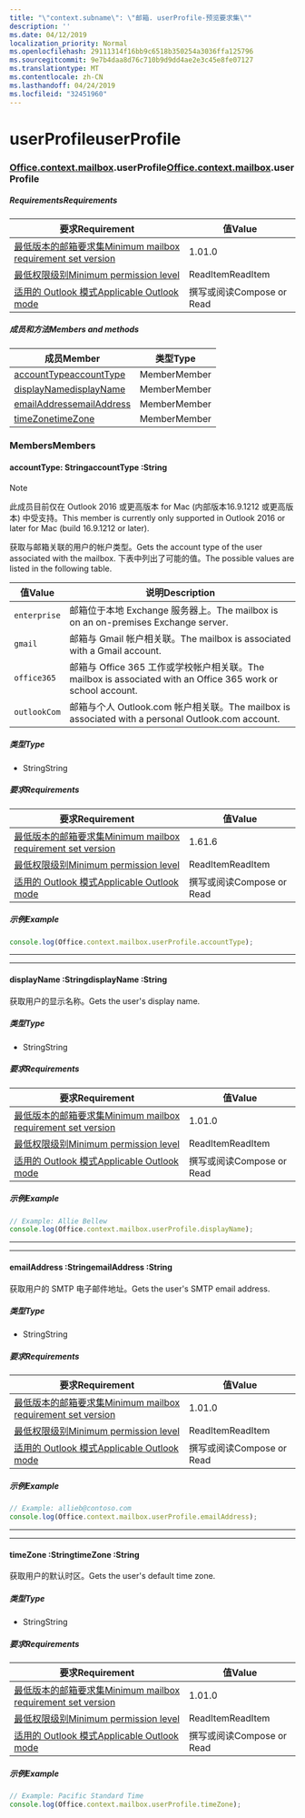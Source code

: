 ```yaml
---
title: "\"context.subname\": \"邮箱. userProfile-预览要求集\""
description: ''
ms.date: 04/12/2019
localization_priority: Normal
ms.openlocfilehash: 29111314f16bb9c6518b350254a3036ffa125796
ms.sourcegitcommit: 9e7b4daa8d76c710b9d9dd4ae2e3c45e8fe07127
ms.translationtype: MT
ms.contentlocale: zh-CN
ms.lasthandoff: 04/24/2019
ms.locfileid: "32451960"
---
```

# <a name="userprofile"></a><span data-ttu-id="ee2c0-102">userProfile</span><span class="sxs-lookup"><span data-stu-id="ee2c0-102">userProfile</span></span>

### <a name="officeofficemdcontextofficecontextmdmailboxofficecontextmailboxmduserprofile"></a><span data-ttu-id="ee2c0-103">[Office](Office.md)[.context](Office.context.md)[.mailbox](Office.context.mailbox.md).userProfile</span><span class="sxs-lookup"><span data-stu-id="ee2c0-103">[Office](Office.md)[.context](Office.context.md)[.mailbox](Office.context.mailbox.md).userProfile</span></span>

##### <a name="requirements"></a><span data-ttu-id="ee2c0-104">Requirements</span><span class="sxs-lookup"><span data-stu-id="ee2c0-104">Requirements</span></span>

|<span data-ttu-id="ee2c0-105">要求</span><span class="sxs-lookup"><span data-stu-id="ee2c0-105">Requirement</span></span>| <span data-ttu-id="ee2c0-106">值</span><span class="sxs-lookup"><span data-stu-id="ee2c0-106">Value</span></span>|
|---|---|
|[<span data-ttu-id="ee2c0-107">最低版本的邮箱要求集</span><span class="sxs-lookup"><span data-stu-id="ee2c0-107">Minimum mailbox requirement set version</span></span>](/office/dev/add-ins/reference/requirement-sets/outlook-api-requirement-sets)| <span data-ttu-id="ee2c0-108">1.0</span><span class="sxs-lookup"><span data-stu-id="ee2c0-108">1.0</span></span>|
|[<span data-ttu-id="ee2c0-109">最低权限级别</span><span class="sxs-lookup"><span data-stu-id="ee2c0-109">Minimum permission level</span></span>](/outlook/add-ins/understanding-outlook-add-in-permissions)| <span data-ttu-id="ee2c0-110">ReadItem</span><span class="sxs-lookup"><span data-stu-id="ee2c0-110">ReadItem</span></span>|
|[<span data-ttu-id="ee2c0-111">适用的 Outlook 模式</span><span class="sxs-lookup"><span data-stu-id="ee2c0-111">Applicable Outlook mode</span></span>](/outlook/add-ins/#extension-points)| <span data-ttu-id="ee2c0-112">撰写或阅读</span><span class="sxs-lookup"><span data-stu-id="ee2c0-112">Compose or Read</span></span>|

##### <a name="members-and-methods"></a><span data-ttu-id="ee2c0-113">成员和方法</span><span class="sxs-lookup"><span data-stu-id="ee2c0-113">Members and methods</span></span>

| <span data-ttu-id="ee2c0-114">成员</span><span class="sxs-lookup"><span data-stu-id="ee2c0-114">Member</span></span> | <span data-ttu-id="ee2c0-115">类型</span><span class="sxs-lookup"><span data-stu-id="ee2c0-115">Type</span></span> |
|--------|------|
| [<span data-ttu-id="ee2c0-116">accountType</span><span class="sxs-lookup"><span data-stu-id="ee2c0-116">accountType</span></span>](#accounttype-string) | <span data-ttu-id="ee2c0-117">Member</span><span class="sxs-lookup"><span data-stu-id="ee2c0-117">Member</span></span> |
| [<span data-ttu-id="ee2c0-118">displayName</span><span class="sxs-lookup"><span data-stu-id="ee2c0-118">displayName</span></span>](#displayname-string) | <span data-ttu-id="ee2c0-119">Member</span><span class="sxs-lookup"><span data-stu-id="ee2c0-119">Member</span></span> |
| [<span data-ttu-id="ee2c0-120">emailAddress</span><span class="sxs-lookup"><span data-stu-id="ee2c0-120">emailAddress</span></span>](#emailaddress-string) | <span data-ttu-id="ee2c0-121">Member</span><span class="sxs-lookup"><span data-stu-id="ee2c0-121">Member</span></span> |
| [<span data-ttu-id="ee2c0-122">timeZone</span><span class="sxs-lookup"><span data-stu-id="ee2c0-122">timeZone</span></span>](#timezone-string) | <span data-ttu-id="ee2c0-123">Member</span><span class="sxs-lookup"><span data-stu-id="ee2c0-123">Member</span></span> |

### <a name="members"></a><span data-ttu-id="ee2c0-124">Members</span><span class="sxs-lookup"><span data-stu-id="ee2c0-124">Members</span></span>

####  <a name="accounttype-string"></a><span data-ttu-id="ee2c0-125">accountType: String</span><span class="sxs-lookup"><span data-stu-id="ee2c0-125">accountType :String</span></span>

> [!NOTE]
> <span data-ttu-id="ee2c0-126">此成员目前仅在 Outlook 2016 或更高版本 for Mac (内部版本16.9.1212 或更高版本) 中受支持。</span><span class="sxs-lookup"><span data-stu-id="ee2c0-126">This member is currently only supported in Outlook 2016 or later for Mac (build 16.9.1212 or later).</span></span>

<span data-ttu-id="ee2c0-127">获取与邮箱关联的用户的帐户类型。</span><span class="sxs-lookup"><span data-stu-id="ee2c0-127">Gets the account type of the user associated with the mailbox.</span></span> <span data-ttu-id="ee2c0-128">下表中列出了可能的值。</span><span class="sxs-lookup"><span data-stu-id="ee2c0-128">The possible values are listed in the following table.</span></span>

| <span data-ttu-id="ee2c0-129">值</span><span class="sxs-lookup"><span data-stu-id="ee2c0-129">Value</span></span> | <span data-ttu-id="ee2c0-130">说明</span><span class="sxs-lookup"><span data-stu-id="ee2c0-130">Description</span></span> |
|-------|-------------|
| `enterprise` | <span data-ttu-id="ee2c0-131">邮箱位于本地 Exchange 服务器上。</span><span class="sxs-lookup"><span data-stu-id="ee2c0-131">The mailbox is on an on-premises Exchange server.</span></span> |
| `gmail` | <span data-ttu-id="ee2c0-132">邮箱与 Gmail 帐户相关联。</span><span class="sxs-lookup"><span data-stu-id="ee2c0-132">The mailbox is associated with a Gmail account.</span></span> |
| `office365` | <span data-ttu-id="ee2c0-133">邮箱与 Office 365 工作或学校帐户相关联。</span><span class="sxs-lookup"><span data-stu-id="ee2c0-133">The mailbox is associated with an Office 365 work or school account.</span></span> |
| `outlookCom` | <span data-ttu-id="ee2c0-134">邮箱与个人 Outlook.com 帐户相关联。</span><span class="sxs-lookup"><span data-stu-id="ee2c0-134">The mailbox is associated with a personal Outlook.com account.</span></span> |

##### <a name="type"></a><span data-ttu-id="ee2c0-135">类型</span><span class="sxs-lookup"><span data-stu-id="ee2c0-135">Type</span></span>

*   <span data-ttu-id="ee2c0-136">String</span><span class="sxs-lookup"><span data-stu-id="ee2c0-136">String</span></span>

##### <a name="requirements"></a><span data-ttu-id="ee2c0-137">要求</span><span class="sxs-lookup"><span data-stu-id="ee2c0-137">Requirements</span></span>

|<span data-ttu-id="ee2c0-138">要求</span><span class="sxs-lookup"><span data-stu-id="ee2c0-138">Requirement</span></span>| <span data-ttu-id="ee2c0-139">值</span><span class="sxs-lookup"><span data-stu-id="ee2c0-139">Value</span></span>|
|---|---|
|[<span data-ttu-id="ee2c0-140">最低版本的邮箱要求集</span><span class="sxs-lookup"><span data-stu-id="ee2c0-140">Minimum mailbox requirement set version</span></span>](/office/dev/add-ins/reference/requirement-sets/outlook-api-requirement-sets)| <span data-ttu-id="ee2c0-141">1.6</span><span class="sxs-lookup"><span data-stu-id="ee2c0-141">1.6</span></span> |
|[<span data-ttu-id="ee2c0-142">最低权限级别</span><span class="sxs-lookup"><span data-stu-id="ee2c0-142">Minimum permission level</span></span>](/outlook/add-ins/understanding-outlook-add-in-permissions)| <span data-ttu-id="ee2c0-143">ReadItem</span><span class="sxs-lookup"><span data-stu-id="ee2c0-143">ReadItem</span></span>|
|[<span data-ttu-id="ee2c0-144">适用的 Outlook 模式</span><span class="sxs-lookup"><span data-stu-id="ee2c0-144">Applicable Outlook mode</span></span>](/outlook/add-ins/#extension-points)| <span data-ttu-id="ee2c0-145">撰写或阅读</span><span class="sxs-lookup"><span data-stu-id="ee2c0-145">Compose or Read</span></span>|

##### <a name="example"></a><span data-ttu-id="ee2c0-146">示例</span><span class="sxs-lookup"><span data-stu-id="ee2c0-146">Example</span></span>

```javascript
console.log(Office.context.mailbox.userProfile.accountType);
```

---
---

####  <a name="displayname-string"></a><span data-ttu-id="ee2c0-147">displayName :String</span><span class="sxs-lookup"><span data-stu-id="ee2c0-147">displayName :String</span></span>

<span data-ttu-id="ee2c0-148">获取用户的显示名称。</span><span class="sxs-lookup"><span data-stu-id="ee2c0-148">Gets the user's display name.</span></span>

##### <a name="type"></a><span data-ttu-id="ee2c0-149">类型</span><span class="sxs-lookup"><span data-stu-id="ee2c0-149">Type</span></span>

*   <span data-ttu-id="ee2c0-150">String</span><span class="sxs-lookup"><span data-stu-id="ee2c0-150">String</span></span>

##### <a name="requirements"></a><span data-ttu-id="ee2c0-151">要求</span><span class="sxs-lookup"><span data-stu-id="ee2c0-151">Requirements</span></span>

|<span data-ttu-id="ee2c0-152">要求</span><span class="sxs-lookup"><span data-stu-id="ee2c0-152">Requirement</span></span>| <span data-ttu-id="ee2c0-153">值</span><span class="sxs-lookup"><span data-stu-id="ee2c0-153">Value</span></span>|
|---|---|
|[<span data-ttu-id="ee2c0-154">最低版本的邮箱要求集</span><span class="sxs-lookup"><span data-stu-id="ee2c0-154">Minimum mailbox requirement set version</span></span>](/office/dev/add-ins/reference/requirement-sets/outlook-api-requirement-sets)| <span data-ttu-id="ee2c0-155">1.0</span><span class="sxs-lookup"><span data-stu-id="ee2c0-155">1.0</span></span>|
|[<span data-ttu-id="ee2c0-156">最低权限级别</span><span class="sxs-lookup"><span data-stu-id="ee2c0-156">Minimum permission level</span></span>](/outlook/add-ins/understanding-outlook-add-in-permissions)| <span data-ttu-id="ee2c0-157">ReadItem</span><span class="sxs-lookup"><span data-stu-id="ee2c0-157">ReadItem</span></span>|
|[<span data-ttu-id="ee2c0-158">适用的 Outlook 模式</span><span class="sxs-lookup"><span data-stu-id="ee2c0-158">Applicable Outlook mode</span></span>](/outlook/add-ins/#extension-points)| <span data-ttu-id="ee2c0-159">撰写或阅读</span><span class="sxs-lookup"><span data-stu-id="ee2c0-159">Compose or Read</span></span>|

##### <a name="example"></a><span data-ttu-id="ee2c0-160">示例</span><span class="sxs-lookup"><span data-stu-id="ee2c0-160">Example</span></span>

```javascript
// Example: Allie Bellew
console.log(Office.context.mailbox.userProfile.displayName);
```

---
---

####  <a name="emailaddress-string"></a><span data-ttu-id="ee2c0-161">emailAddress :String</span><span class="sxs-lookup"><span data-stu-id="ee2c0-161">emailAddress :String</span></span>

<span data-ttu-id="ee2c0-162">获取用户的 SMTP 电子邮件地址。</span><span class="sxs-lookup"><span data-stu-id="ee2c0-162">Gets the user's SMTP email address.</span></span>

##### <a name="type"></a><span data-ttu-id="ee2c0-163">类型</span><span class="sxs-lookup"><span data-stu-id="ee2c0-163">Type</span></span>

*   <span data-ttu-id="ee2c0-164">String</span><span class="sxs-lookup"><span data-stu-id="ee2c0-164">String</span></span>

##### <a name="requirements"></a><span data-ttu-id="ee2c0-165">要求</span><span class="sxs-lookup"><span data-stu-id="ee2c0-165">Requirements</span></span>

|<span data-ttu-id="ee2c0-166">要求</span><span class="sxs-lookup"><span data-stu-id="ee2c0-166">Requirement</span></span>| <span data-ttu-id="ee2c0-167">值</span><span class="sxs-lookup"><span data-stu-id="ee2c0-167">Value</span></span>|
|---|---|
|[<span data-ttu-id="ee2c0-168">最低版本的邮箱要求集</span><span class="sxs-lookup"><span data-stu-id="ee2c0-168">Minimum mailbox requirement set version</span></span>](/office/dev/add-ins/reference/requirement-sets/outlook-api-requirement-sets)| <span data-ttu-id="ee2c0-169">1.0</span><span class="sxs-lookup"><span data-stu-id="ee2c0-169">1.0</span></span>|
|[<span data-ttu-id="ee2c0-170">最低权限级别</span><span class="sxs-lookup"><span data-stu-id="ee2c0-170">Minimum permission level</span></span>](/outlook/add-ins/understanding-outlook-add-in-permissions)| <span data-ttu-id="ee2c0-171">ReadItem</span><span class="sxs-lookup"><span data-stu-id="ee2c0-171">ReadItem</span></span>|
|[<span data-ttu-id="ee2c0-172">适用的 Outlook 模式</span><span class="sxs-lookup"><span data-stu-id="ee2c0-172">Applicable Outlook mode</span></span>](/outlook/add-ins/#extension-points)| <span data-ttu-id="ee2c0-173">撰写或阅读</span><span class="sxs-lookup"><span data-stu-id="ee2c0-173">Compose or Read</span></span>|

##### <a name="example"></a><span data-ttu-id="ee2c0-174">示例</span><span class="sxs-lookup"><span data-stu-id="ee2c0-174">Example</span></span>

```javascript
// Example: allieb@contoso.com
console.log(Office.context.mailbox.userProfile.emailAddress);
```

---
---

####  <a name="timezone-string"></a><span data-ttu-id="ee2c0-175">timeZone :String</span><span class="sxs-lookup"><span data-stu-id="ee2c0-175">timeZone :String</span></span>

<span data-ttu-id="ee2c0-176">获取用户的默认时区。</span><span class="sxs-lookup"><span data-stu-id="ee2c0-176">Gets the user's default time zone.</span></span>

##### <a name="type"></a><span data-ttu-id="ee2c0-177">类型</span><span class="sxs-lookup"><span data-stu-id="ee2c0-177">Type</span></span>

*   <span data-ttu-id="ee2c0-178">String</span><span class="sxs-lookup"><span data-stu-id="ee2c0-178">String</span></span>

##### <a name="requirements"></a><span data-ttu-id="ee2c0-179">要求</span><span class="sxs-lookup"><span data-stu-id="ee2c0-179">Requirements</span></span>

|<span data-ttu-id="ee2c0-180">要求</span><span class="sxs-lookup"><span data-stu-id="ee2c0-180">Requirement</span></span>| <span data-ttu-id="ee2c0-181">值</span><span class="sxs-lookup"><span data-stu-id="ee2c0-181">Value</span></span>|
|---|---|
|[<span data-ttu-id="ee2c0-182">最低版本的邮箱要求集</span><span class="sxs-lookup"><span data-stu-id="ee2c0-182">Minimum mailbox requirement set version</span></span>](/office/dev/add-ins/reference/requirement-sets/outlook-api-requirement-sets)| <span data-ttu-id="ee2c0-183">1.0</span><span class="sxs-lookup"><span data-stu-id="ee2c0-183">1.0</span></span>|
|[<span data-ttu-id="ee2c0-184">最低权限级别</span><span class="sxs-lookup"><span data-stu-id="ee2c0-184">Minimum permission level</span></span>](/outlook/add-ins/understanding-outlook-add-in-permissions)| <span data-ttu-id="ee2c0-185">ReadItem</span><span class="sxs-lookup"><span data-stu-id="ee2c0-185">ReadItem</span></span>|
|[<span data-ttu-id="ee2c0-186">适用的 Outlook 模式</span><span class="sxs-lookup"><span data-stu-id="ee2c0-186">Applicable Outlook mode</span></span>](/outlook/add-ins/#extension-points)| <span data-ttu-id="ee2c0-187">撰写或阅读</span><span class="sxs-lookup"><span data-stu-id="ee2c0-187">Compose or Read</span></span>|

##### <a name="example"></a><span data-ttu-id="ee2c0-188">示例</span><span class="sxs-lookup"><span data-stu-id="ee2c0-188">Example</span></span>

```javascript
// Example: Pacific Standard Time
console.log(Office.context.mailbox.userProfile.timeZone);
```
